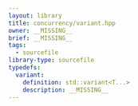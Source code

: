 ```yaml
---
layout: library
title: concurrency/variant.hpp
owner: __MISSING__
brief: __MISSING__
tags:
  - sourcefile
library-type: sourcefile
typedefs:
  variant:
    definition: std::variant<T...>
    description: __MISSING__
---
```

